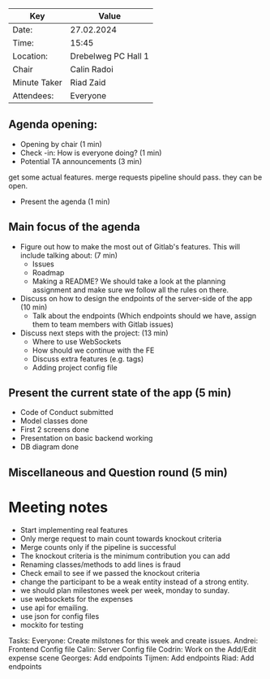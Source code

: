 | Key          | Value               |
| ------------ | ------------------- |
| Date:        | 27.02.2024          |
| Time:        | 15:45               |
| Location:    | Drebelweg PC Hall 1 |
| Chair        | Calin Radoi         |
| Minute Taker | Riad Zaid           |
| Attendees:   | Everyone
## Agenda opening:

-   Opening by chair (1 min)
-   Check -in: How is everyone doing? (1 min)
-   Potential TA announcements (3 min)

get some actual features.
merge requests pipeline should pass.
they can be open.


-   Present the agenda (1 min)

## Main focus of the agenda

-   Figure out how to make the most out of Gitlab's features. This will include talking about: (7 min)
    -   Issues
    -   Roadmap
    -   Making a README?
    We should take a look at the planning assignment and make sure we follow all the rules on there.
-   Discuss on how to design the endpoints of the server-side of the app (10 min)
    -   Talk about the endpoints (Which endpoints should we have, assign them to team members with Gitlab issues)
-   Discuss next steps with the project: (13 min)
    -   Where to use WebSockets
    -   How should we continue with the FE
    -   Discuss extra features (e.g. tags)
    -   Adding project config file

## Present the current state of the app (5 min)

-   Code of Conduct submitted
-   Model classes done
-   First 2 screens done
-   Presentation on basic backend working
-   DB diagram done

## Miscellaneous and Question round (5 min)

# Meeting notes
- Start implementing real features
- Only merge request to main count towards knockout criteria
- Merge counts only if the pipeline is successful
- The knockout criteria is the minimum contribution you can add
- Renaming classes/methods to add lines is fraud
- Check email to see if we passed the knockout criteria
- change the participant to be a weak entity instead of a strong entity.
- we should plan milestones week per week, monday to sunday.
- use websockets for the expenses
- use api for emailing.
- use json for config files
- mockito for testing

Tasks:
Everyone: Create milstones for this week and create issues.
Andrei: Frontend Config file
Calin: Server Config file
Codrin: Work on the Add/Edit expense scene
Georges: Add endpoints
Tijmen: Add endpoints
Riad: Add endpoints

